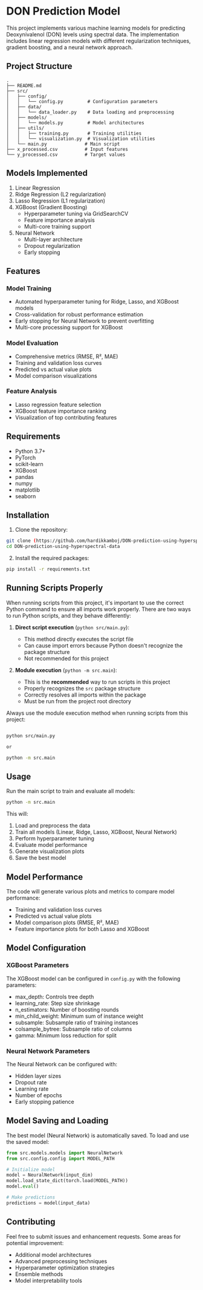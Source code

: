 # DON Prediction Model

This project implements various machine learning models for predicting Deoxynivalenol (DON) levels using spectral data. The implementation includes linear regression models with different regularization techniques, gradient boosting, and a neural network approach.

## Project Structure

```
.
├── README.md
├── src/
│   ├── config/
│   │   └── config.py         # Configuration parameters
│   ├── data/
│   │   └── data_loader.py    # Data loading and preprocessing
│   ├── models/
│   │   └── models.py         # Model architectures
│   ├── utils/
│   │   ├── training.py       # Training utilities
│   │   └── visualization.py  # Visualization utilities
│   └── main.py              # Main script
├── x_processed.csv          # Input features
└── y_processed.csv          # Target values
```

## Models Implemented

1. Linear Regression
2. Ridge Regression (L2 regularization)
3. Lasso Regression (L1 regularization)
4. XGBoost (Gradient Boosting)
   - Hyperparameter tuning via GridSearchCV
   - Feature importance analysis
   - Multi-core training support
5. Neural Network
   - Multi-layer architecture
   - Dropout regularization
   - Early stopping

## Features

### Model Training
- Automated hyperparameter tuning for Ridge, Lasso, and XGBoost models
- Cross-validation for robust performance estimation
- Early stopping for Neural Network to prevent overfitting
- Multi-core processing support for XGBoost

### Model Evaluation
- Comprehensive metrics (RMSE, R², MAE)
- Training and validation loss curves
- Predicted vs actual value plots
- Model comparison visualizations

### Feature Analysis
- Lasso regression feature selection
- XGBoost feature importance ranking
- Visualization of top contributing features

## Requirements

- Python 3.7+
- PyTorch
- scikit-learn
- XGBoost
- pandas
- numpy
- matplotlib
- seaborn

## Installation

1. Clone the repository:
```bash
git clone (https://github.com/hardikkamboj/DON-prediction-using-hyperspectral-data.git)
cd DON-prediction-using-hyperspectral-data
```

2. Install the required packages:
```bash
pip install -r requirements.txt
```

## Running Scripts Properly

When running scripts from this project, it's important to use the correct Python command to ensure all imports work properly. There are two ways to run Python scripts, and they behave differently:

1. **Direct script execution** (`python src/main.py`):
   - This method directly executes the script file
   - Can cause import errors because Python doesn't recognize the package structure
   - Not recommended for this project

2. **Module execution** (`python -m src.main`):
   - This is the **recommended** way to run scripts in this project
   - Properly recognizes the `src` package structure
   - Correctly resolves all imports within the package
   - Must be run from the project root directory

Always use the module execution method when running scripts from this project:

```bash

python src/main.py

or 

python -m src.main
```

## Usage

Run the main script to train and evaluate all models:

```bash
python -m src.main
```

This will:
1. Load and preprocess the data
2. Train all models (Linear, Ridge, Lasso, XGBoost, Neural Network)
3. Perform hyperparameter tuning
4. Evaluate model performance
5. Generate visualization plots
6. Save the best model

## Model Performance

The code will generate various plots and metrics to compare model performance:
- Training and validation loss curves
- Predicted vs actual value plots
- Model comparison plots (RMSE, R², MAE)
- Feature importance plots for both Lasso and XGBoost

## Model Configuration

### XGBoost Parameters
The XGBoost model can be configured in `config.py` with the following parameters:
- max_depth: Controls tree depth
- learning_rate: Step size shrinkage
- n_estimators: Number of boosting rounds
- min_child_weight: Minimum sum of instance weight
- subsample: Subsample ratio of training instances
- colsample_bytree: Subsample ratio of columns
- gamma: Minimum loss reduction for split

### Neural Network Parameters
The Neural Network can be configured with:
- Hidden layer sizes
- Dropout rate
- Learning rate
- Number of epochs
- Early stopping patience

## Model Saving and Loading

The best model (Neural Network) is automatically saved. To load and use the saved model:

```python
from src.models.models import NeuralNetwork
from src.config.config import MODEL_PATH

# Initialize model
model = NeuralNetwork(input_dim)
model.load_state_dict(torch.load(MODEL_PATH))
model.eval()

# Make predictions
predictions = model(input_data)
```

## Contributing

Feel free to submit issues and enhancement requests. Some areas for potential improvement:
- Additional model architectures
- Advanced preprocessing techniques
- Hyperparameter optimization strategies
- Ensemble methods
- Model interpretability tools